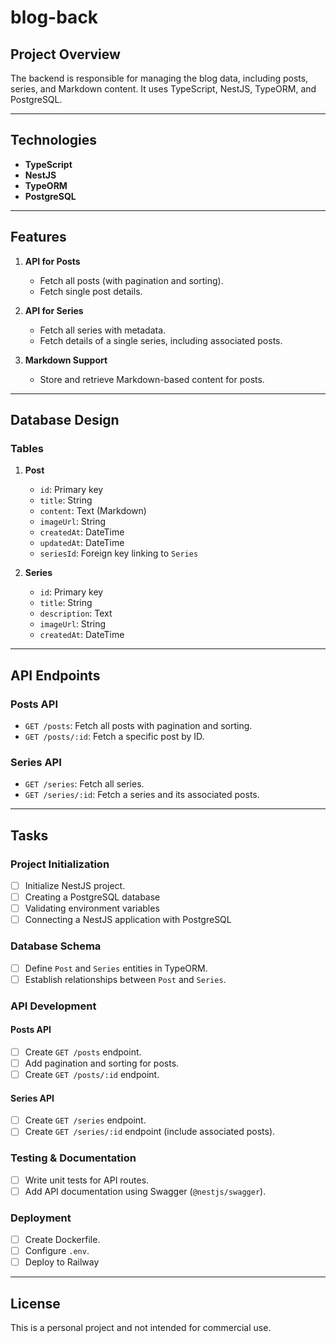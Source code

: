 # blog-back

## Project Overview

The backend is responsible for managing the blog data, including posts, series, and Markdown content. It uses TypeScript, NestJS, TypeORM, and PostgreSQL.

---

## Technologies

- **TypeScript**
- **NestJS**
- **TypeORM**
- **PostgreSQL**

---

## Features

1. **API for Posts**

   - Fetch all posts (with pagination and sorting).
   - Fetch single post details.

2. **API for Series**

   - Fetch all series with metadata.
   - Fetch details of a single series, including associated posts.

3. **Markdown Support**
   - Store and retrieve Markdown-based content for posts.

---

## Database Design

### Tables

1. **Post**

   - `id`: Primary key
   - `title`: String
   - `content`: Text (Markdown)
   - `imageUrl`: String
   - `createdAt`: DateTime
   - `updatedAt`: DateTime
   - `seriesId`: Foreign key linking to `Series`

2. **Series**
   - `id`: Primary key
   - `title`: String
   - `description`: Text
   - `imageUrl`: String
   - `createdAt`: DateTime

---

## API Endpoints

### Posts API

- `GET /posts`: Fetch all posts with pagination and sorting.
- `GET /posts/:id`: Fetch a specific post by ID.

### Series API

- `GET /series`: Fetch all series.
- `GET /series/:id`: Fetch a series and its associated posts.

---

## Tasks

### Project Initialization

- [ ] Initialize NestJS project.
- [ ] Creating a PostgreSQL database
- [ ] Validating environment variables
- [ ] Connecting a NestJS application with PostgreSQL

### Database Schema

- [ ] Define `Post` and `Series` entities in TypeORM.
- [ ] Establish relationships between `Post` and `Series`.

### API Development

#### Posts API

- [ ] Create `GET /posts` endpoint.
- [ ] Add pagination and sorting for posts.
- [ ] Create `GET /posts/:id` endpoint.

#### Series API

- [ ] Create `GET /series` endpoint.
- [ ] Create `GET /series/:id` endpoint (include associated posts).

### Testing & Documentation

- [ ] Write unit tests for API routes.
- [ ] Add API documentation using Swagger (`@nestjs/swagger`).

### Deployment

- [ ] Create Dockerfile.
- [ ] Configure `.env`.
- [ ] Deploy to Railway

---

## License

This is a personal project and not intended for commercial use.
